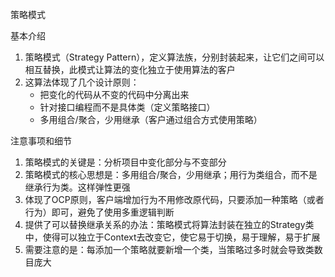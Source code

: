 策略模式

基本介绍

1. 策略模式（Strategy Pattern），定义算法族，分别封装起来，让它们之间可以相互替换，此模式让算法的变化独立于使用算法的客户
2. 这算法体现了几个设计原则：
   + 把变化的代码从不变的代码中分离出来
   + 针对接口编程而不是具体类（定义策略接口）
   + 多用组合/聚合，少用继承（客户通过组合方式使用策略）

注意事项和细节

1. 策略模式的关键是：分析项目中变化部分与不变部分
2. 策略模式的核心思想是：多用组合/聚合，少用继承；用行为类组合，而不是继承行为类。这样弹性更强
3. 体现了OCP原则，客户端增加行为不用修改原代码，只要添加一种策略（或者行为）即可，避免了使用多重逻辑判断
4. 提供了可以替换继承关系的办法：策略模式将算法封装在独立的Strategy类中，使得可以独立于Context去改变它，使它易于切换，易于理解，易于扩展
5. 需要注意的是：每添加一个策略就要新增一个类，当策略过多时就会导致类数目庞大